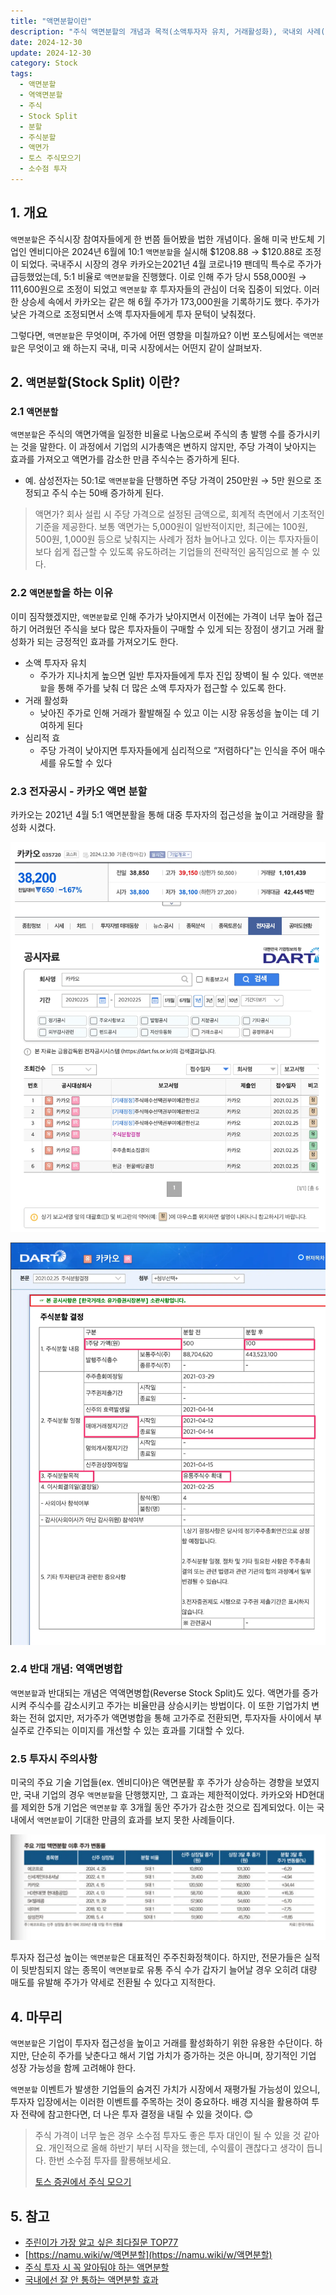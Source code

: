 ```yaml
---
title: "액면분할이란"
description: "주식 액면분할의 개념과 목적(소액투자자 유치, 거래활성화), 국내외 사례(엔비디아, 카카오), 역액면병합과의 차이점, 그리고 투자 시 주의사항과 심리적 효과를 설명합니다."
date: 2024-12-30
update: 2024-12-30
category: Stock
tags:
  - 액면분할
  - 역액면분할
  - 주식
  - Stock Split
  - 분할
  - 주식분할
  - 액면가
  - 토스 주식모으기
  - 소수점 투자
---
```


## 1. 개요

`액면분할`은 주식시장 참여자들에게 한 번쯤 들어봤을 법한 개념이다. 올해 미국 반도체 기업인 엔비디아은 2024년 6월에 10:1 `액면분할`을 실시해 $1208.88 → $120.88로 조정이 되었다. 국내주시 시장의 경우 카카오는2021년 4월 코로나19 팬데믹 특수로 주가가 급등했었는데, 5:1 비율로 `액면분할`을 진행했다. 이로 인해 주가 당시 558,000원 → 111,600원으로 조정이 되었고 `액면분할` 후 투자자들의 관심이 더욱 집중이 되었다. 이러한 상승세 속에서 카카오는 같은 해 6월 주가가 173,000원을 기록하기도 했다. 주가가 낮은 가격으로 조정되면서 소액 투자자들에게 투자 문턱이 낮춰졌다.

그렇다면, `액면분할`은 무엇이며, 주가에 어떤 영향을 미칠까요? 이번 포스팅에서는 `액면분할`은 무엇이고 왜 하는지 국내, 미국 시장에서는 어떤지 같이 살펴보자.

## 2. `액면분할`(Stock Split) 이란?

### 2.1 `액면분할`

`액면분할`은 주식의 액면가액을 일정한 비율로 나눔으로써 주식의 총 발행 수를 증가시키는 것을 말한다. 이 과정에서 기업의 시가총액은 변하지 않지만, 주당 가격이 낮아지는 효과를 가져오고 액면가를 감소한 만큼 주식수는 증가하게 된다.

- 예. 삼성전자는 50:1로 `액면분할`을 단행하면 주당 가격이 250만원 → 5만 원으로 조정되고 주식 수는 50배 증가하게 된다.

> 액면가? 회사 설립 시 주당 가격으로 설정된 금액으로, 회계적 측면에서 기초적인 기준을 제공한다. 보통 액면가는 5,000원이 일반적이지만, 최근에는 100원, 500원, 1,000원 등으로 낮춰지는 사례가 점차 늘어나고 있다. 이는 투자자들이 보다 쉽게 접근할 수 있도록 유도하려는 기업들의 전략적인 움직임으로 볼 수 있다.

### 2.2 `액면분할`을 하는 이유

이미 짐작했겠지만, `액면분할`로 인해 주가가 낮아지면서 이전에는 가격이 너무 높아 접근하기 어려웠던 주식을 보다 많은 투자자들이 구매할 수 있게 되는 장점이 생기고 거래 활성화가 되는 긍정적인 효과를 가져오기도 한다.

- 소액 투자자 유치
  - 주가가 지나치게 높으면 일반 투자자들에게 투자 진입 장벽이 될 수 있다. `액면분할`을 통해 주가를 낮춰 더 많은 소액 투자자가 접근할 수 있도록 한다.
- 거래 활성화
  - 낮아진 주가로 인해 거래가 활발해질 수 있고 이는 시장 유동성을 높이는 데 기여하게 된다
- 심리적 효
  - 주당 가격이 낮아지면 투자자들에게 심리적으로 “저렴하다"는 인식을 주어 매수세를 유도할 수 있다

### 2.3 전자공시 - 카카오 액면 분할

카카오는 2021년 4월 5:1 액면분활을 통해 대중 투자자의 접근성을 높이고 거래량을 활성화 시켰다.

![카카오 전가공시](image-20241230180928983.png)

![카카오 주식분할](image-20241230180944646.png)

### 2.4 반대 개념: 역액면병합

`액면분할`과 반대되는 개념은 역액면병합(Reverse Stock Split)도 있다. 액면가를 증가시켜 주식수를 감소시키고 주가는 비율만큼 상승시키는 방법이다. 이 또한 기업가치 변화는 전혀 없지만, 저가주가 액면병합을 통해 고가주로 전환되면, 투자자들 사이에서 부실주로 간주되는 이미지를 개선할 수 있는 효과를 기대할 수 있다.

### 2.5 투자시 주의사항

미국의 주요 기술 기업들(ex. 엔비디아)은 액면분활 후 주가가 상승하는 경향을 보였지만, 국내 기업의 경우 `액면분할`을 단행했지만, 그 효과는 제한적이었다. 카카오와 HD현대를 제외한 5개 기업은 `액면분할` 후 3개월 동안 주가가 감소한 것으로 집계되었다. 이는 국내에서 `액면분할`이 기대한 만큼의 효과를 보지 못한 사례들이다.

![한국거래소 - 국내기업 액면분할](image-20241230181001167.png)

투자자 접근성 높이는 `액면분할`은 대표적인 주주친화정책이다. 하지만, 전문가들은 실적이 뒷받침되지 않는 종목이 `액면분할`로 유통 주식 수가 갑자기 늘어날 경우 오히려 대량 매도를 유발해 주가가 약세로 전환될 수 있다고 지적한다.

## 4. 마무리

`액면분할`은 기업이 투자자 접근성을 높이고 거래를 활성화하기 위한 유용한 수단이다. 하지만, 단순히 주가를 낮춘다고 해서 기업 가치가 증가하는 것은 아니며, 장기적인 기업 성장 가능성을 함께 고려해야 한다.

`액면분할` 이벤트가 발생한 기업들의 숨겨진 가치가 시장에서 재평가될 가능성이 있으니, 투자자 입장에서는 이러한 이벤트를 주목하는 것이 중요하다. 배경 지식을 활용하여 투자 전략에 참고한다면, 더 나은 투자 결정을 내릴 수 있을 것이다. 😊

> 주식 가격이 너무 높은 경우 소수점 투자도 좋은 투자 대인이 될 수 있을 것 같아요. 개인적으로 올해 하반기 부터 시작을 했는데, 수익률이 괜찮다고 생각이 듭니다. 한번 소수점 투자를 활룡해보세요.
>
> [토스 증권에서 주식 모으기](https://investment.advenoh.pe.kr/토스-증권에서-주식-모으기/)



## 5. 참고

- [주린이가 가장 알고 싶은 최다질문 TOP77](https://ridibooks.com/books/236000504?_s=search&_q=주린이가&_rdt_sid=SearchBookList)
- [https://namu.wiki/w/액면분할](https://namu.wiki/w/액면분할)
- [주식 투자 시 꼭 알아둬야 하는 액면분할](https://blog.naver.com/samsung_fn/223547747414?trackingCode=rss)
- [국내에선 잘 안 통하는 액면분할 효과](https://www.donga.com/news/Economy/article/all/20240615/125444635/1)
